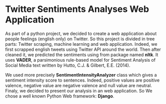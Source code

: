 # Twitter Sentiments Analyses Web Application



As part of a python project, we decided to create a web application about people feelings (english only) on Twitter. So this project is divided in tree parts: Twitter scraping, machine learning and web application. Indeed, we first scrapped english tweets using Twitter API around the world. Then after cleaned it, we predicted the sentiments using from package named __nltk__. It uses __VADER__, a parsimonious rule-based model for Sentiment Analysis of Social Media text written by Hutto, C.J. & Gilbert, E.E. (2014).

We used more precisely __SentimentIntensityAnalyzer__ class which gives a sentiment intensity score to sentences. Indeed, positive values are positive valence, negative value are negative valence and null value are neutral. Finaly, we decided to present our analysis in an web application. So We chose a well known Python Web framework: __Django__.

